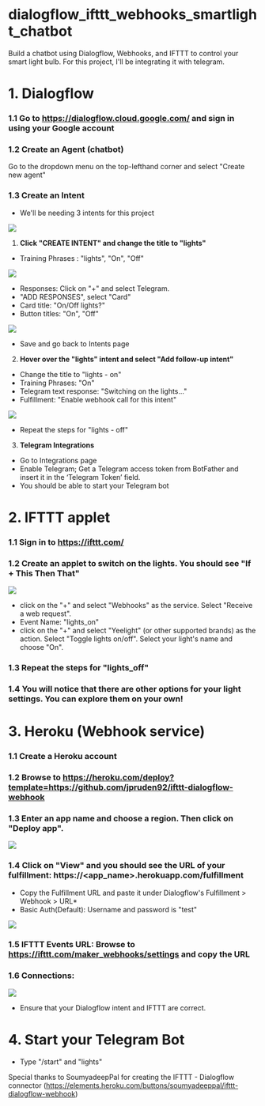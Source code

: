 # dialogflow_ifttt_webhooks_smartlight_chatbot
Build a chatbot using Dialogflow, Webhooks, and IFTTT to control your smart light bulb. For this project, I'll be integrating it with telegram.

# 1. Dialogflow

###   1.1 Go to https://dialogflow.cloud.google.com/ and sign in using your Google account
###   1.2 Create an Agent (chatbot)
Go to the dropdown menu on the top-lefthand corner and select "Create new agent"
###   1.3 Create an Intent
- We'll be needing 3 intents for this project

![](https://github.com/rainyraina/dialogflow_ifttt_webhooks_smartlight/blob/master/github_photos/intents.PNG)
1. **Click "CREATE INTENT" and change the title to "lights"**
* Training Phrases : "lights", "On", "Off"

![](https://github.com/rainyraina/dialogflow_ifttt_webhooks_smartlight/blob/master/github_photos/trainingphrases.PNG)
* Responses: Click on "+" and select Telegram. 
* "ADD RESPONSES", select "Card"
* Card title: "On/Off lights?"
* Button titles: "On", "Off"

![](https://github.com/rainyraina/dialogflow_ifttt_webhooks_smartlight/blob/master/github_photos/lights.PNG)
* Save and go back to Intents page
2. **Hover over the "lights" intent and select "Add follow-up intent"**
* Change the title to "lights - on"
* Training Phrases: "On"
* Telegram text response: "Switching on the lights..."
* Fulfillment: "Enable webhook call for this intent"

![](https://github.com/rainyraina/dialogflow_ifttt_webhooks_smartlight/blob/master/github_photos/enable_webhook.PNG)
* Repeat the steps for "lights - off"
3. **Telegram Integrations**
* Go to Integrations page
* Enable Telegram; Get a Telegram access token from BotFather and insert it in the ‘Telegram Token’ field.
* You should be able to start your Telegram bot

# 2.  IFTTT applet
### 1.1 Sign in to https://ifttt.com/
### 1.2 Create an applet to switch on the lights. You should see "If + This Then That"

![](https://github.com/rainyraina/dialogflow_ifttt_webhooks_smartlight/blob/master/github_photos/ifthisthenthat.PNG)
* click on the "+" and select "Webhooks" as the service. Select "Receive a web request".
* Event Name: "lights_on"
* click on the "+" and select "Yeelight" (or other supported brands) as the action. Select "Toggle lights on/off". Select your light's name and choose "On".
### 1.3 Repeat the steps for "lights_off"
### 1.4 You will notice that there are other options for your light settings. You can explore them on your own!
  
# 3.  Heroku (Webhook service)
### 1.1 Create a Heroku account
### 1.2 Browse to https://heroku.com/deploy?template=https://github.com/jpruden92/ifttt-dialogflow-webhook
### 1.3 Enter an app name and choose a region. Then click on "Deploy app".

![](https://github.com/rainyraina/dialogflow_ifttt_webhooks_smartlight/blob/master/github_photos/heroku.PNG)
### 1.4 Click on "View" and you should see the URL of your fulfillment: https://<app_name>.herokuapp.com/fulfillment
* Copy the Fulfillment URL and paste it under Dialogflow's Fulfillment > Webhook > URL*
* Basic Auth(Default): Username and password is "test" 

![](https://github.com/rainyraina/dialogflow_ifttt_webhooks_smartlight/blob/master/github_photos/fulfillment.PNG)
### 1.5 IFTTT Events URL: Browse to https://ifttt.com/maker_webhooks/settings and copy the URL
### 1.6 Connections:

![](https://github.com/rainyraina/dialogflow_ifttt_webhooks_smartlight/blob/master/github_photos/connections.PNG)
* Ensure that your Dialogflow intent and IFTTT are correct.
    
# 4. Start your Telegram Bot
- Type "/start" and "lights"
          
Special thanks to SoumyadeepPal for creating the IFTTT - Dialogflow connector (https://elements.heroku.com/buttons/soumyadeeppal/ifttt-dialogflow-webhook)
